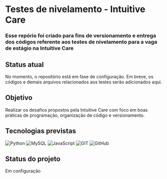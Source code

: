 # Testes de nivelamento - Intuitive Care
### Esse repório foi criado para fins de versionamento e entrega dos códigos referente aos testes de nivelamento para a vaga de estágio na Intuitive Care

## Status atual

No momento, o repositório está em fase de configuração. Em breve, os códigos e demais arquivos relacionados aos testes serão adicionados aqui.

## Objetivo

Realizar os desafios propostos pela Intuitive Care com foco em boas práticas de programação, organização de código e versionamento.

## Tecnologias previstas

![Python](https://img.shields.io/badge/Python-FFD43B?style=for-the-badge&logo=python&logoColor=blue)
![MySQL](https://img.shields.io/badge/MySQL-005C84?style=for-the-badge&logo=mysql&logoColor=white)
![JavaScript](https://img.shields.io/badge/JavaScript-323330?style=for-the-badge&logo=javascript&logoColor=F7DF1E)
![GIT](https://img.shields.io/badge/GIT-E44C30?style=for-the-badge&logo=git&logoColor=white)
![GitHub](https://img.shields.io/badge/GitHub-100000?style=for-the-badge&logo=github&logoColor=white)

## Status do projeto

Em configuração